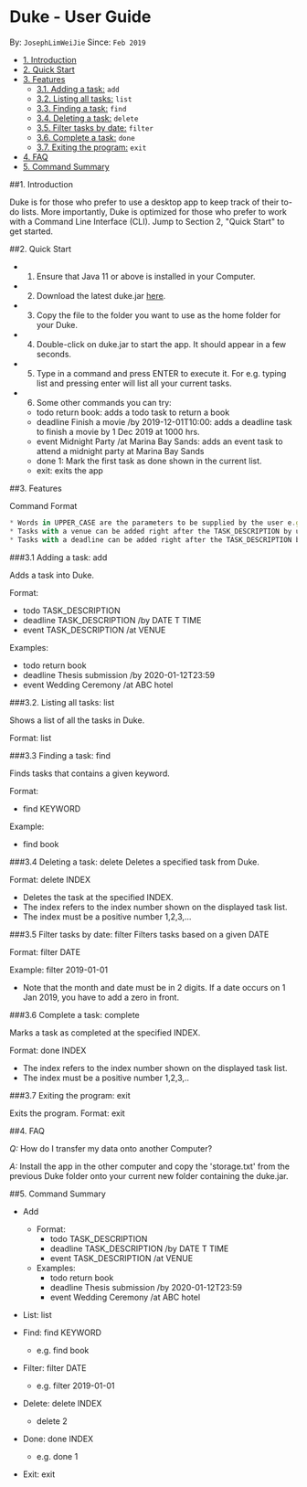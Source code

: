 # Duke - User Guide
By: `JosephLimWeiJie` Since: `Feb 2019`


* [1. Introduction](#introduction)
* [2. Quick Start](#quick-start)
* [3. Features](#features)
    + [3.1. Adding a task:](#addtask) `add`
    + [3.2. Listing all tasks:](#list) `list`
    + [3.3. Finding a task:](#find) `find`
    + [3.4. Deleting a task:](#delete) `delete`
    + [3.5. Filter tasks by date:](#filter) `filter`
    + [3.6. Complete a task:](#complete) `done`
    + [3.7. Exiting the program:](#exit) `exit`
* [4. FAQ](#faq)
* [5. Command Summary](#command-summary)



<a name="introduction"></a>


##1. Introduction

Duke is for those who prefer to use a desktop app to keep track of their to-do lists. More importantly, Duke is optimized for those who prefer to work with a Command Line Interface (CLI). 
Jump to Section 2, "Quick Start" to get started.


<a name="quick-start"></a>

##2. Quick Start

*   1. Ensure that Java 11 or above is installed in your Computer.
*   2. Download the latest duke.jar [here](https://github.com/JosephLimWeiJie/duke/releases/download/v0.1.0/duke.jar).
*   3. Copy the file to the folder you want to use as the home folder for your Duke.
*   4. Double-click on duke.jar to start the app. It should appear in a few seconds.
*   5. Type in a command and press ENTER to execute it. For e.g. typing list and                         pressing enter will list all your current tasks.
*   6. Some other commands you can try:
    *  todo return book: adds a todo task to return a book
    *   deadline Finish a movie /by 2019-12-01T10:00: adds a deadline task to finish a movie by 1 Dec 2019 at 1000 hrs.
    *   event Midnight Party /at Marina Bay Sands: adds an event task to attend a midnight party at Marina Bay Sands
    *   done 1: Mark the first task as done shown in the current list.
    *   exit: exits the app

<a name="features"></a>

##3. Features

Command Format

``` javascript
* Words in UPPER_CASE are the parameters to be supplied by the user e.g. in todo TASK_DESCRIPTION, TASK_DESCRIPTION is a parameter to specify a task's description
* Tasks with a venue can be added right after the TASK_DESCRIPTION by using /at e.g. in event TASK_DESCRIPTION /at VENUE
* Tasks with a deadline can be added right after the TASK_DESCRIPTION by using /by e.g. deadline complete homework /by YYYY-MM-DDTHH:mm. Note that you have to add 'T' between the date and the time.
```

<a name="addtask"></a>

###3.1 Adding a task: add

Adds a task into Duke.

Format: 
* todo TASK_DESCRIPTION
* deadline TASK_DESCRIPTION /by DATE T TIME
* event TASK_DESCRIPTION /at VENUE

Examples:
* todo return book
* deadline Thesis submission /by 2020-01-12T23:59
* event Wedding Ceremony /at ABC hotel

<a name="list"></a>

###3.2. Listing all tasks: list

Shows a list of all the tasks in Duke.

Format: list

<a name="find"></a>

###3.3 Finding a task: find

Finds tasks that contains a given keyword.

Format:
* find KEYWORD

Example:
* find book

<a name="delete"></a>

###3.4 Deleting a task: delete
Deletes a specified task from Duke.

Format: delete INDEX
* Deletes the task at the specified INDEX.
* The index refers to the index number shown on the displayed task list.
* The index must be a positive number 1,2,3,...

<a name="filter"></a>

###3.5 Filter tasks by date: filter
Filters tasks based on a given DATE

Format: filter DATE

Example:
filter 2019-01-01
* Note that the month and date must be in 2 digits. If a date occurs on 1 Jan 2019,
you have to add a zero in front. 

<a name="complete"></a>

###3.6 Complete a task: complete

Marks a task as completed at the specified INDEX.

Format: done INDEX
* The index refers to the index number shown on the displayed task list.
* The index must be a positive number 1,2,3,..

<a name="exit"></a>

###3.7 Exiting the program: exit

Exits the program.
Format: exit


<a name="faq"></a>

##4. FAQ

*Q:* How do I transfer my data onto another Computer?


*A:* Install the app in the other computer and copy the 'storage.txt' from the previous Duke folder onto your current new folder containing the duke.jar.


<a name="command-summary"></a>

##5. Command Summary
* Add 
    * Format: 
        * todo TASK_DESCRIPTION
        * deadline TASK_DESCRIPTION /by DATE T TIME
        * event TASK_DESCRIPTION /at VENUE
    * Examples:
        * todo return book
        * deadline Thesis submission /by 2020-01-12T23:59
        * event Wedding Ceremony /at ABC hotel
* List: list 
* Find: find KEYWORD
    * e.g. find book
* Filter: filter DATE
    * e.g. filter 2019-01-01
* Delete: delete INDEX
    * delete 2
* Done: done INDEX
    * e.g. done 1
   
* Exit: exit

